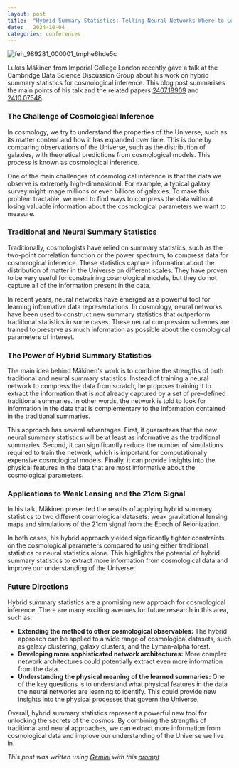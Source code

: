 ```yaml
---
layout: post
title:  "Hybrid Summary Statistics: Telling Neural Networks Where to Look"
date:   2024-10-04
categories: conferences
---
```

![feh_989281_000001_tmphe6hde5c](https://github.com/user-attachments/assets/4ac93078-40be-48f0-a06a-81cc406e0cd8)

Lukas Mäkinen from Imperial College London recently gave a talk at the Cambridge Data Science Discussion Group about his work on hybrid summary statistics for cosmological inference.  This blog post summarises the main points of his talk and the related papers [2407.18909](https://arxiv.org/pdf/2407.18909) and [2410.07548](https://arxiv.org/pdf/2410.07548).

### The Challenge of Cosmological Inference

In cosmology, we try to understand the properties of the Universe, such as its matter content and how it has expanded over time. This is done by comparing observations of the Universe, such as the distribution of galaxies, with theoretical predictions from cosmological models. This process is known as cosmological inference.

One of the main challenges of cosmological inference is that the data we observe is extremely high-dimensional. For example, a typical galaxy survey might image millions or even billions of galaxies.  To make this problem tractable, we need to find ways to compress the data without losing valuable information about the cosmological parameters we want to measure.

### Traditional and Neural Summary Statistics

Traditionally, cosmologists have relied on summary statistics, such as the two-point correlation function or the power spectrum, to compress data for cosmological inference. These statistics capture information about the distribution of matter in the Universe on different scales. They have proven to be very useful for constraining cosmological models, but they do not capture all of the information present in the data.

In recent years, neural networks have emerged as a powerful tool for learning informative data representations.  In cosmology, neural networks have been used to construct new summary statistics that outperform traditional statistics in some cases. These neural compression schemes are trained to preserve as much information as possible about the cosmological parameters of interest.

### The Power of Hybrid Summary Statistics

The main idea behind Mäkinen's work is to combine the strengths of both traditional and neural summary statistics. Instead of training a neural network to compress the data from scratch, he proposes training it to extract the information that is *not* already captured by a set of pre-defined traditional summaries. In other words, the network is told to look for information in the data that is complementary to the information contained in the traditional summaries.

This approach has several advantages. First, it guarantees that the new neural summary statistics will be at least as informative as the traditional summaries. Second, it can significantly reduce the number of simulations required to train the network, which is important for computationally expensive cosmological models. Finally, it can provide insights into the physical features in the data that are most informative about the cosmological parameters.

### Applications to Weak Lensing and the 21cm Signal

In his talk, Mäkinen presented the results of applying hybrid summary statistics to two different cosmological datasets: weak gravitational lensing maps and simulations of the 21cm signal from the Epoch of Reionization. 

In both cases, his hybrid approach yielded significantly tighter constraints on the cosmological parameters compared to using either traditional statistics or neural statistics alone. This highlights the potential of hybrid summary statistics to extract more information from cosmological data and improve our understanding of the Universe.

### Future Directions

Hybrid summary statistics are a promising new approach for cosmological inference. There are many exciting avenues for future research in this area, such as:

* **Extending the method to other cosmological observables:** The hybrid approach can be applied to a wide range of cosmological datasets, such as galaxy clustering, galaxy clusters, and the Lyman-alpha forest.
* **Developing more sophisticated network architectures:**  More complex network architectures could potentially extract even more information from the data.
* **Understanding the physical meaning of the learned summaries:** One of the key questions is to understand what physical features in the data the neural networks are learning to identify. This could provide new insights into the physical processes that govern the Universe.

Overall, hybrid summary statistics represent a powerful new tool for unlocking the secrets of the cosmos. By combining the strengths of traditional and neural approaches, we can extract more information from cosmological data and improve our understanding of the Universe we live in. 


*This post was written using [Gemini](https://deepmind.google/technologies/gemini/) with this [prompt](/prompts/2024-10-14-hybrid-summary-statistics.md)*
